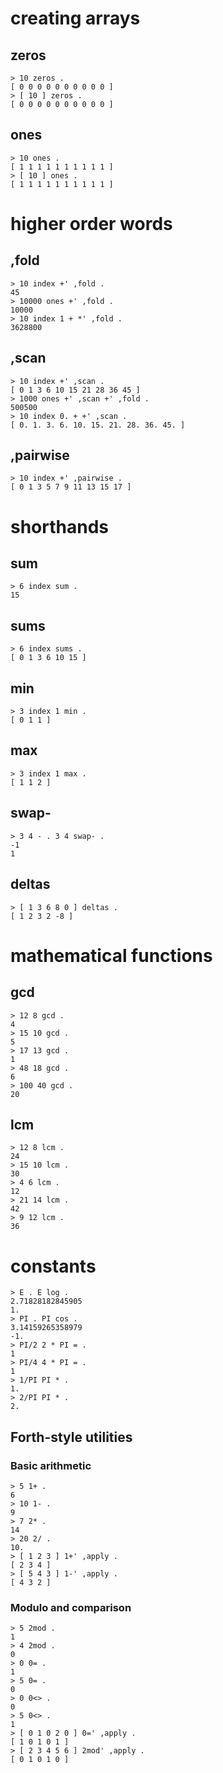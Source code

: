 # creating arrays

## zeros

```nkt
> 10 zeros .
[ 0 0 0 0 0 0 0 0 0 0 ]
> [ 10 ] zeros .
[ 0 0 0 0 0 0 0 0 0 0 ]
```

## ones

```nkt
> 10 ones .
[ 1 1 1 1 1 1 1 1 1 1 ]
> [ 10 ] ones .
[ 1 1 1 1 1 1 1 1 1 1 ]
```

# higher order words
## ,fold

```nkt
> 10 index +' ,fold .
45
> 10000 ones +' ,fold .
10000
> 10 index 1 + *' ,fold .
3628800
```

## ,scan

```nkt
> 10 index +' ,scan .
[ 0 1 3 6 10 15 21 28 36 45 ]
> 1000 ones +' ,scan +' ,fold .
500500
> 10 index 0. + +' ,scan .
[ 0. 1. 3. 6. 10. 15. 21. 28. 36. 45. ]
```

## ,pairwise

```nkt
> 10 index +' ,pairwise .
[ 0 1 3 5 7 9 11 13 15 17 ]
```

# shorthands

## sum

```nkt
> 6 index sum .
15
```

## sums

```nkt
> 6 index sums .
[ 0 1 3 6 10 15 ]
```

## min

```nkt
> 3 index 1 min .
[ 0 1 1 ]
```

## max

```nkt
> 3 index 1 max .
[ 1 1 2 ]
```

## swap-

```nkt
> 3 4 - . 3 4 swap- .
-1
1
```

## deltas

```nkt
> [ 1 3 6 8 0 ] deltas .
[ 1 2 3 2 -8 ]
```

# mathematical functions

## gcd

```nkt
> 12 8 gcd .
4
> 15 10 gcd .
5
> 17 13 gcd .
1
> 48 18 gcd .
6
> 100 40 gcd .
20
```

## lcm

```nkt
> 12 8 lcm .
24
> 15 10 lcm .
30
> 4 6 lcm .
12
> 21 14 lcm .
42
> 9 12 lcm .
36
```

# constants

```nkt
> E . E log .
2.71828182845905
1.
> PI . PI cos .
3.14159265358979
-1.
> PI/2 2 * PI = .
1
> PI/4 4 * PI = .
1
> 1/PI PI * .
1.
> 2/PI PI * .
2.
```

## Forth-style utilities

### Basic arithmetic
```nkt
> 5 1+ .
6
> 10 1- .
9
> 7 2* .
14
> 20 2/ .
10.
> [ 1 2 3 ] 1+' ,apply .
[ 2 3 4 ]
> [ 5 4 3 ] 1-' ,apply .
[ 4 3 2 ]
```

### Modulo and comparison
```nkt
> 5 2mod .
1
> 4 2mod .
0
> 0 0= .
1
> 5 0= .
0
> 0 0<> .
0
> 5 0<> .
1
> [ 0 1 0 2 0 ] 0=' ,apply .
[ 1 0 1 0 1 ]
> [ 2 3 4 5 6 ] 2mod' ,apply .
[ 0 1 0 1 0 ]
```